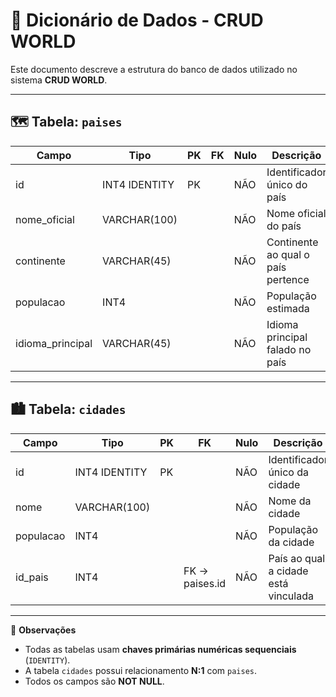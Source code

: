 # 📖 Dicionário de Dados - CRUD WORLD

Este documento descreve a estrutura do banco de dados utilizado no sistema **CRUD WORLD**.

---

## 🗺️ Tabela: `paises`

| Campo             | Tipo            | PK  | FK  | Nulo | Descrição                              |
|-------------------|-----------------|-----|-----|------|----------------------------------------|
| id                | INT4 IDENTITY   | PK  |     | NÃO  | Identificador único do país            |
| nome_oficial      | VARCHAR(100)    |     |     | NÃO  | Nome oficial do país                   |
| continente        | VARCHAR(45)     |     |     | NÃO  | Continente ao qual o país pertence     |
| populacao         | INT4            |     |     | NÃO  | População estimada                     |
| idioma_principal  | VARCHAR(45)     |     |     | NÃO  | Idioma principal falado no país        |

---

## 🏙️ Tabela: `cidades`

| Campo     | Tipo            | PK  | FK             | Nulo | Descrição                              |
|-----------|-----------------|-----|----------------|------|----------------------------------------|
| id        | INT4 IDENTITY   | PK  |                | NÃO  | Identificador único da cidade          |
| nome      | VARCHAR(100)    |     |                | NÃO  | Nome da cidade                         |
| populacao | INT4            |     |                | NÃO  | População da cidade                    |
| id_pais   | INT4            |     | FK → paises.id | NÃO  | País ao qual a cidade está vinculada   |

---

📌 **Observações**
- Todas as tabelas usam **chaves primárias numéricas sequenciais** (`IDENTITY`).  
- A tabela `cidades` possui relacionamento **N:1** com `paises`.  
- Todos os campos são **NOT NULL**.  
